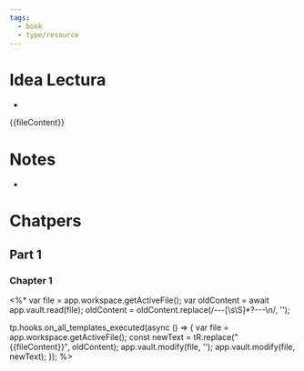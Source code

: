 ```yaml
---
tags:
  - book
  - type/resource
---
```

# Idea Lectura
* 
{{fileContent}}

# Notes
* 

# Chatpers

## Part 1

### Chapter 1

<%*
var file = app.workspace.getActiveFile();
var oldContent = await app.vault.read(file);
oldContent = oldContent.replace(/---[\s\S]*?---\n/, '');

tp.hooks.on_all_templates_executed(async () => {
	var file = app.workspace.getActiveFile();
	const newText = tR.replace("{{fileContent}}", oldContent);
	app.vault.modify(file, '');
	app.vault.modify(file, newText);
});
%>